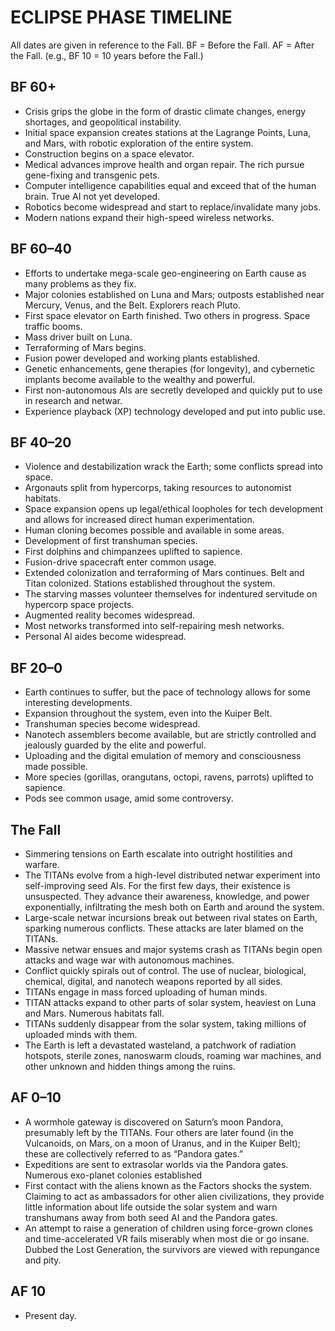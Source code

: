 # ECLIPSE PHASE TIMELINE

All dates are given in reference to the Fall.
BF = Before the Fall. AF = After the Fall.
(e.g., BF 10 = 10 years before the Fall.)

## BF 60+
- Crisis grips the globe in the form of
    drastic climate changes, energy 
    shortages, and geopolitical instability.
- Initial space expansion creates stations
    at the Lagrange Points, Luna, and
    Mars, with robotic exploration of the
    entire system.
- Construction begins on a space elevator.
- Medical advances improve health and
    organ repair. The rich pursue gene-fixing
    and transgenic pets.
- Computer intelligence capabilities
    equal and exceed that of the human
    brain. True AI not yet developed.
- Robotics become widespread and start
    to replace/invalidate many jobs.
- Modern nations expand their 
    high-speed wireless networks.

## BF 60–40
- Efforts to undertake mega-scale 
    geo-engineering on Earth cause as many
    problems as they fix.
- Major colonies established on Luna
    and Mars; outposts established near
    Mercury, Venus, and the Belt. Explorers
    reach Pluto.
- First space elevator on Earth finished. Two
    others in progress. Space traffic booms.
- Mass driver built on Luna.
- Terraforming of Mars begins.
- Fusion power developed and working
    plants established.
- Genetic enhancements, gene therapies
    (for longevity), and cybernetic
    implants become available to the
    wealthy and powerful.
- First non-autonomous AIs are secretly
    developed and quickly put to use in
    research and netwar.
- Experience playback (XP) technology
    developed and put into public use.

## BF 40–20

- Violence and destabilization wrack the
    Earth; some conflicts spread into space.
- Argonauts split from hypercorps, taking
    resources to autonomist habitats.
- Space expansion opens up legal/ethical
    loopholes for tech development
    and allows for increased direct
    human experimentation.
- Human cloning becomes possible and
    available in some areas.
- Development of first transhuman species.
- First dolphins and chimpanzees uplifted
    to sapience.
- Fusion-drive spacecraft enter common
    usage.
- Extended colonization and terraforming
    of Mars continues. Belt and Titan 
    colonized. Stations established throughout
    the system.
- The starving masses volunteer themselves
    for indentured servitude on
    hypercorp space projects.
- Augmented reality becomes widespread.
- Most networks transformed into self-repairing
    mesh networks.
- Personal AI aides become widespread.

## BF 20–0

- Earth continues to suffer, but the pace
    of technology allows for some interesting
    developments.
- Expansion throughout the system, even
    into the Kuiper Belt.
- Transhuman species become widespread.
- Nanotech assemblers become available,
    but are strictly controlled and jealously
    guarded by the elite and powerful.
- Uploading and the digital emulation
    of memory and consciousness made
    possible.
- More species (gorillas, orangutans, octopi,
    ravens, parrots) uplifted to sapience.
- Pods see common usage, amid some
    controversy.

## The Fall

- Simmering tensions on Earth escalate
    into outright hostilities and warfare.
- The TITANs evolve from a high-level
    distributed netwar experiment into
    self-improving seed AIs. For the first
    few days, their existence is unsuspected.
    They advance their awareness,
    knowledge, and power exponentially,
    infiltrating the mesh both on Earth and
    around the system.
- Large-scale netwar incursions break out
    between rival states on Earth, sparking
    numerous conflicts. These attacks are
    later blamed on the TITANs.
- Massive netwar ensues and major
    systems crash as TITANs begin open
    attacks and wage war with autonomous
    machines.
- Conflict quickly spirals out of control.
    The use of nuclear, biological,
    chemical, digital, and nanotech
    weapons reported by all sides.
- TITANs engage in mass forced uploading
    of human minds.
- TITAN attacks expand to other parts
    of solar system, heaviest on Luna and
    Mars. Numerous habitats fall.
- TITANs suddenly disappear from
    the solar system, taking millions of
    uploaded minds with them.
- The Earth is left a devastated wasteland,
    a patchwork of radiation hotspots,
    sterile zones, nanoswarm clouds, roaming
    war machines, and other unknown and
    hidden things among the ruins.


## AF 0–10

- A wormhole gateway is discovered on
    Saturn’s moon Pandora, presumably
    left by the TITANs. Four others are later
    found (in the Vulcanoids, on Mars, on a
    moon of Uranus, and in the Kuiper Belt);
    these are collectively referred to as
    “Pandora gates.”
- Expeditions are sent to extrasolar worlds
    via the Pandora gates. Numerous exo-planet
    colonies established
- First contact with the aliens known
    as the Factors shocks the system.
    Claiming to act as ambassadors for
    other alien civilizations, they provide
    little information about life outside
    the solar system and warn transhumans 
    away from both seed AI and the
    Pandora gates.
- An attempt to raise a generation of
    children using force-grown clones
    and time-accelerated VR fails miserably
    when most die or go insane. Dubbed the
    Lost Generation, the survivors are
    viewed with repungance and pity.

## AF 10
- Present day.
 